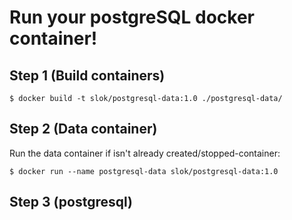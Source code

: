 
Run your postgreSQL docker container!
=====================================

Step 1 (Build containers)
-------------------------

    $ docker build -t slok/postgresql-data:1.0 ./postgresql-data/

Step 2 (Data container)
-----------------------

Run the data container if isn't  already created/stopped-container:

    $ docker run --name postgresql-data slok/postgresql-data:1.0

Step 3 (postgresql)
-------------------




